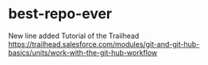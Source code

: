 # best-repo-ever
New line added
Tutorial of the Trailhead https://trailhead.salesforce.com/modules/git-and-git-hub-basics/units/work-with-the-git-hub-workflow
